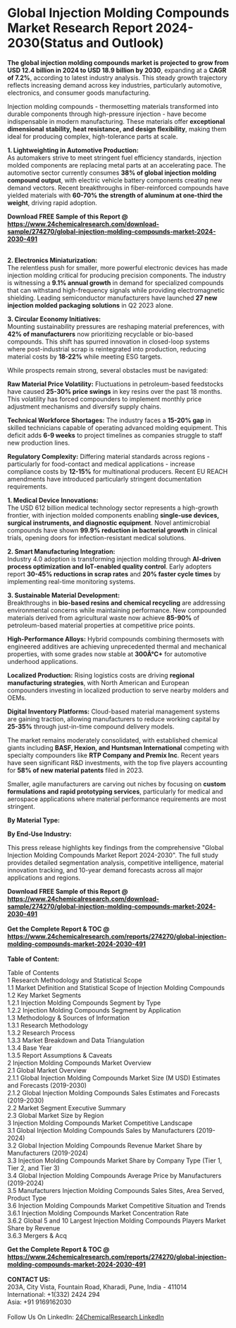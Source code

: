 <h1>Global Injection Molding Compounds Market Research Report 2024-2030(Status and Outlook)</h1><p><strong>The global injection molding compounds market is projected to grow from USD 12.4 billion in 2024 to USD 18.9 billion by 2030</strong>, expanding at a <strong>CAGR of 7.2%</strong>, according to latest industry analysis. This steady growth trajectory reflects increasing demand across key industries, particularly automotive, electronics, and consumer goods manufacturing.</p><p>Injection molding compounds - thermosetting materials transformed into durable components through high-pressure injection - have become indispensable in modern manufacturing. These materials offer <strong>exceptional dimensional stability, heat resistance, and design flexibility</strong>, making them ideal for producing complex, high-tolerance parts at scale.</p><p><strong>1. Lightweighting in Automotive Production:</strong><br>
As automakers strive to meet stringent fuel efficiency standards, injection molded components are replacing metal parts at an accelerating pace. The automotive sector currently consumes <strong>38% of global injection molding compound output</strong>, with electric vehicle battery components creating new demand vectors. Recent breakthroughs in fiber-reinforced compounds have yielded materials with <strong>60-70% the strength of aluminum at one-third the weight</strong>, driving rapid adoption.</p><div><b>Download FREE Sample of this Report @ 
            <a href="https://www.24chemicalresearch.com/download-sample/274270/global-injection-molding-compounds-market-2024-2030-491">
            https://www.24chemicalresearch.com/download-sample/274270/global-injection-molding-compounds-market-2024-2030-491</a></b></div><br><p><strong>2. Electronics Miniaturization:</strong><br>
The relentless push for smaller, more powerful electronic devices has made injection molding critical for producing precision components. The industry is witnessing a <strong>9.1% annual growth</strong> in demand for specialized compounds that can withstand high-frequency signals while providing electromagnetic shielding. Leading semiconductor manufacturers have launched <strong>27 new injection molded packaging solutions</strong> in Q2 2023 alone.</p><p><strong>3. Circular Economy Initiatives:</strong><br>
Mounting sustainability pressures are reshaping material preferences, with <strong>42% of manufacturers</strong> now prioritizing recyclable or bio-based compounds. This shift has spurred innovation in closed-loop systems where post-industrial scrap is reintegrated into production, reducing material costs by <strong>18-22%</strong> while meeting ESG targets.</p><p>While prospects remain strong, several obstacles must be navigated:</p><p><strong>Raw Material Price Volatility:</strong> Fluctuations in petroleum-based feedstocks have caused <strong>25-30% price swings</strong> in key resins over the past 18 months. This volatility has forced compounders to implement monthly price adjustment mechanisms and diversify supply chains.</p><p><strong>Technical Workforce Shortages:</strong> The industry faces a <strong>15-20% gap</strong> in skilled technicians capable of operating advanced molding equipment. This deficit adds <strong>6-9 weeks</strong> to project timelines as companies struggle to staff new production lines.</p><p><strong>Regulatory Complexity:</strong> Differing material standards across regions - particularly for food-contact and medical applications - increase compliance costs by <strong>12-15%</strong> for multinational producers. Recent EU REACH amendments have introduced particularly stringent documentation requirements.</p><p><strong>1. Medical Device Innovations:</strong><br>
The USD 612 billion medical technology sector represents a high-growth frontier, with injection molded components enabling <strong>single-use devices, surgical instruments, and diagnostic equipment</strong>. Novel antimicrobial compounds have shown <strong>99.9% reduction in bacterial growth</strong> in clinical trials, opening doors for infection-resistant medical solutions.</p><p><strong>2. Smart Manufacturing Integration:</strong><br>
Industry 4.0 adoption is transforming injection molding through <strong>AI-driven process optimization and IoT-enabled quality control</strong>. Early adopters report <strong>30-45% reductions in scrap rates</strong> and <strong>20% faster cycle times</strong> by implementing real-time monitoring systems.</p><p><strong>3. Sustainable Material Development:</strong><br>
Breakthroughs in <strong>bio-based resins and chemical recycling</strong> are addressing environmental concerns while maintaining performance. New compounded materials derived from agricultural waste now achieve <strong>85-90%</strong> of petroleum-based material properties at competitive price points.</p><p><strong>High-Performance Alloys:</strong> Hybrid compounds combining thermosets with engineered additives are achieving unprecedented thermal and mechanical properties, with some grades now stable at <strong>300Â°C+</strong> for automotive underhood applications.</p><p><strong>Localized Production:</strong> Rising logistics costs are driving <strong>regional manufacturing strategies</strong>, with North American and European compounders investing in localized production to serve nearby molders and OEMs.</p><p><strong>Digital Inventory Platforms:</strong> Cloud-based material management systems are gaining traction, allowing manufacturers to reduce working capital by <strong>25-35%</strong> through just-in-time compound delivery models.</p><p>The market remains moderately consolidated, with established chemical giants including <strong>BASF, Hexion, and Huntsman International</strong> competing with specialty compounders like <strong>RTP Company and Premix Inc</strong>. Recent years have seen significant R&amp;D investments, with the top five players accounting for <strong>58% of new material patents</strong> filed in 2023.</p><p>Smaller, agile manufacturers are carving out niches by focusing on <strong>custom formulations and rapid prototyping services</strong>, particularly for medical and aerospace applications where material performance requirements are most stringent.</p><p><strong>By Material Type:</strong></p><p><strong>By End-Use Industry:</strong></p><p>This press release highlights key findings from the comprehensive "Global Injection Molding Compounds Market Report 2024-2030". The full study provides detailed segmentation analysis, competitive intelligence, material innovation tracking, and 10-year demand forecasts across all major applications and regions.</p><div><b>Download FREE Sample of this Report @ 
            <a href="https://www.24chemicalresearch.com/download-sample/274270/global-injection-molding-compounds-market-2024-2030-491">
            https://www.24chemicalresearch.com/download-sample/274270/global-injection-molding-compounds-market-2024-2030-491</a></b></div><br><div><b>Get the Complete Report & TOC @ 
            <a href="https://www.24chemicalresearch.com/reports/274270/global-injection-molding-compounds-market-2024-2030-491">
            https://www.24chemicalresearch.com/reports/274270/global-injection-molding-compounds-market-2024-2030-491</a></b></div><br>
            <b>Table of Content:</b><p>Table of Contents<br />
1 Research Methodology and Statistical Scope<br />
1.1 Market Definition and Statistical Scope of Injection Molding Compounds<br />
1.2 Key Market Segments<br />
1.2.1 Injection Molding Compounds Segment by Type<br />
1.2.2 Injection Molding Compounds Segment by Application<br />
1.3 Methodology & Sources of Information<br />
1.3.1 Research Methodology<br />
1.3.2 Research Process<br />
1.3.3 Market Breakdown and Data Triangulation<br />
1.3.4 Base Year<br />
1.3.5 Report Assumptions & Caveats<br />
2 Injection Molding Compounds Market Overview<br />
2.1 Global Market Overview<br />
2.1.1 Global Injection Molding Compounds Market Size (M USD) Estimates and Forecasts (2019-2030)<br />
2.1.2 Global Injection Molding Compounds Sales Estimates and Forecasts (2019-2030)<br />
2.2 Market Segment Executive Summary<br />
2.3 Global Market Size by Region<br />
3 Injection Molding Compounds Market Competitive Landscape<br />
3.1 Global Injection Molding Compounds Sales by Manufacturers (2019-2024)<br />
3.2 Global Injection Molding Compounds Revenue Market Share by Manufacturers (2019-2024)<br />
3.3 Injection Molding Compounds Market Share by Company Type (Tier 1, Tier 2, and Tier 3)<br />
3.4 Global Injection Molding Compounds Average Price by Manufacturers (2019-2024)<br />
3.5 Manufacturers Injection Molding Compounds Sales Sites, Area Served, Product Type<br />
3.6 Injection Molding Compounds Market Competitive Situation and Trends<br />
3.6.1 Injection Molding Compounds Market Concentration Rate<br />
3.6.2 Global 5 and 10 Largest Injection Molding Compounds Players Market Share by Revenue<br />
3.6.3 Mergers & Acq</p><div><b>Get the Complete Report & TOC @ 
            <a href="https://www.24chemicalresearch.com/reports/274270/global-injection-molding-compounds-market-2024-2030-491">
            https://www.24chemicalresearch.com/reports/274270/global-injection-molding-compounds-market-2024-2030-491</a></b></div><br><b>CONTACT US:</b><br>
            203A, City Vista, Fountain Road, Kharadi, Pune, India - 411014<br>
            International: +1(332) 2424 294<br>
            Asia: +91 9169162030 <br><br>
            Follow Us On LinkedIn: <a href="https://www.linkedin.com/company/24chemicalresearch/">24ChemicalResearch LinkedIn</a>